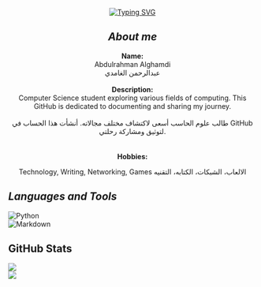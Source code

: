 <div align="center">
     
[![Typing SVG](https://readme-typing-svg.demolab.com?font=Pixelify+Sans&size=37&duration=4960&pause=1000&color=FFFFFF&multiline=true&width=435&lines=welcome+to+my+github+%3C3)](https://git.io/typing-svg)

## ***About me***

**Name:**  
Abdulrahman Alghamdi 
<br>
عبدالرحمن الغامدي  
<br>
**Description:**  
Computer Science student exploring various fields of computing. This GitHub is dedicated to documenting and sharing my journey.
<br>
<br>
طالب علوم الحاسب أسعى لاكتشاف مختلف مجالاته. أنشأت هذا الحساب في GitHub لتوثيق ومشاركة رحلتي.  
<br>
<br>
**Hobbies:**  

Technology, Writing, Networking, Games
الالعاب، الشبكات، الكتابه، التقنيه
</div>

## ***Languages and Tools***

![Python](https://img.shields.io/badge/python-306998?style=flat&logo=python&logoColor=white)  
![Markdown](https://img.shields.io/badge/markdown-%23000000.svg?style=for-the-badge&logo=markdown&logoColor=white)

## **GitHub Stats**

![](https://github-readme-stats.vercel.app/api?username=humanBeing707&theme=dark&hide_border=true&include_all_commits=false&count_private=true)<br/>
![](https://nirzak-streak-stats.vercel.app/?user=humanBeing707&theme=dark&hide_border=true)<br/>